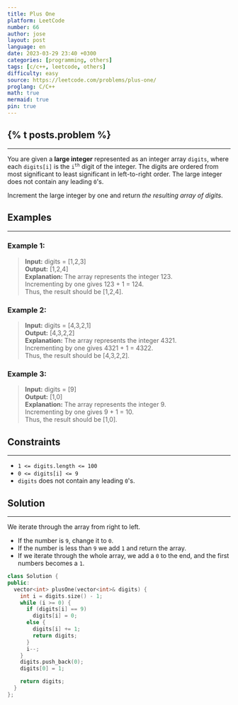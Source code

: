 ```yaml
---
title: Plus One
platform: LeetCode
number: 66
author: jose
layout: post
language: en
date: 2023-03-29 23:40 +0300
categories: [programming, others]
tags: [c/c++, leetcode, others]
difficulty: easy
source: https://leetcode.com/problems/plus-one/
proglang: C/C++
math: true
mermaid: true
pin: true
---
```

## {% t posts.problem %}
---
You are given a **large integer** represented as an integer array `digits`, where each `digits[i]` is the <code>i<sup>th</sup></code> digit of the integer. The digits are ordered from most significant to least significant in left-to-right order. The large integer does not contain any leading `0`'s.  

Increment the large integer by one and return *the resulting array of digits*.  

## Examples
---
### **Example 1:**
>**Input:** digits = [1,2,3]  
>**Output:** [1,2,4]  
>**Explanation:** The array represents the integer 123.  
>Incrementing by one gives 123 + 1 = 124.  
>Thus, the result should be [1,2,4].  

### **Example 2:**
>**Input:** digits = [4,3,2,1]  
>**Output:** [4,3,2,2]  
>**Explanation:** The array represents the integer 4321.  
>Incrementing by one gives 4321 + 1 = 4322.  
>Thus, the result should be [4,3,2,2].  

### **Example 3:**
>**Input:** digits = [9]  
>**Output:** [1,0]  
>**Explanation:** The array represents the integer 9.  
>Incrementing by one gives 9 + 1 = 10.  
>Thus, the result should be [1,0].  

## Constraints
---
- `1 <= digits.length <= 100`  
- `0 <= digits[i] <= 9`  
- `digits` does not contain any leading `0`'s.  

## Solution
---
We iterate through the array from right to left.  
- If the number is `9`, change it to `0`.  
- If the number is less than `9` we add `1` and return the array.  
- If we iterate through the whole array, we add a `0` to the end, and the first numbers becomes a `1`.  

```c++
class Solution {
public:
  vector<int> plusOne(vector<int>& digits) {
    int i = digits.size() - 1;
    while (i >= 0) {
      if (digits[i] == 9)
        digits[i] = 0;
      else {
        digits[i] += 1;
        return digits;
      }
      i--;
    } 
    digits.push_back(0);
    digits[0] = 1;

    return digits;
  }
};
```
